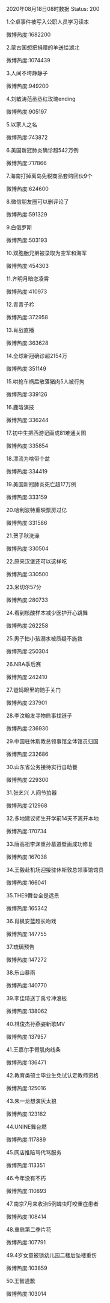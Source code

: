 2020年08月18日08时数据
Status: 200

1.仝卓事件被写入公职人员学习读本

微博热度:1682200

2.蒙古国想把捐赠的羊送给湖北

微博热度:1074439

3.人间不垮静静子

微博热度:949200

4.刘敏涛范丞丞红玫瑰ending

微博热度:905197

5.以家人之名

微博热度:743872

6.美国新冠肺炎确诊超542万例

微博热度:717866

7.海南打掉离岛免税商品套购团伙9个

微博热度:624600

8.微信朋友圈可以删评论了

微博热度:591329

9.白俄罗斯

微博热度:503193

10.双胞胎兄弟被录取为空军和海军

微博热度:454303

11.齐明月暗恋凌霄

微博热度:410973

12.青青子衿

微博热度:372958

13.肖战直播

微博热度:363628

14.全球新冠确诊超2154万

微博热度:351149

15.哄抢车祸后散落猪肉5人被行拘

微博热度:339126

16.鹿晗演技

微博热度:336244

17.初中生把西游记画成81难通关图

微博热度:335854

18.漂流为啥带个盆

微博热度:334419

19.美国新冠肺炎死亡超17万例

微博热度:333159

20.哈利波特重映票房过亿

微博热度:331586

21.贺子秋洗澡

微博热度:330504

22.原来汉堡还可以这样吃

微博热度:330500

23.米切尔57分

微博热度:280733

24.看到核酸样本减少医护开心跳舞

微博热度:262258

25.男子拍小孩溺水被质疑不施救

微博热度:250304

26.NBA季后赛

微博热度:242410

27.爸妈眼里的随手关门

微博热度:237901

28.李汶翰发寻物启事找链子

微博热度:236930

29.中国驻休斯敦总领事馆全体馆员归国

微博热度:232686

30.山东省公务接待实行自助餐

微博热度:229300

31.张艺兴 人间节拍器

微博热度:212968

32.多地建议师生开学前14天不离开本地

微博热度:170734

33.唐高祖李渊重孙墓道壁画成功修复

微博热度:167038

34.王毅赴机场迎接驻休斯敦总领事馆馆员

微博热度:166041

35.THE9舞台全是远景

微博热度:165342

36.肖枫安蓝超长吻戏

微博热度:147755

37.琉璃预告

微博热度:147272

38.乐山暴雨

微博热度:140770

39.李佳琦送丁禹兮冲浪板

微博热度:138062

40.林俊杰孙燕姿新歌MV

微博热度:137957

41.王嘉尔手臂肌肉线条

微博热度:136471

42.教育类硕士毕业生免试认定教师资格

微博热度:125016

43.朱一龙想演灰太狼

微博热度:123182

44.UNINE舞台燃

微博热度:117889

45.网店推陪骂代骂服务

微博热度:113351

46.今年没有不朽

微博热度:110893

47.南京7月来收治5例蜱虫叮咬重症患者

微博热度:108414

48.重启第二季片花

微博热度:107791

49.4岁女童被锁幼儿园二楼后坠楼重伤

微博热度:103859

50.王智道歉

微博热度:103014

